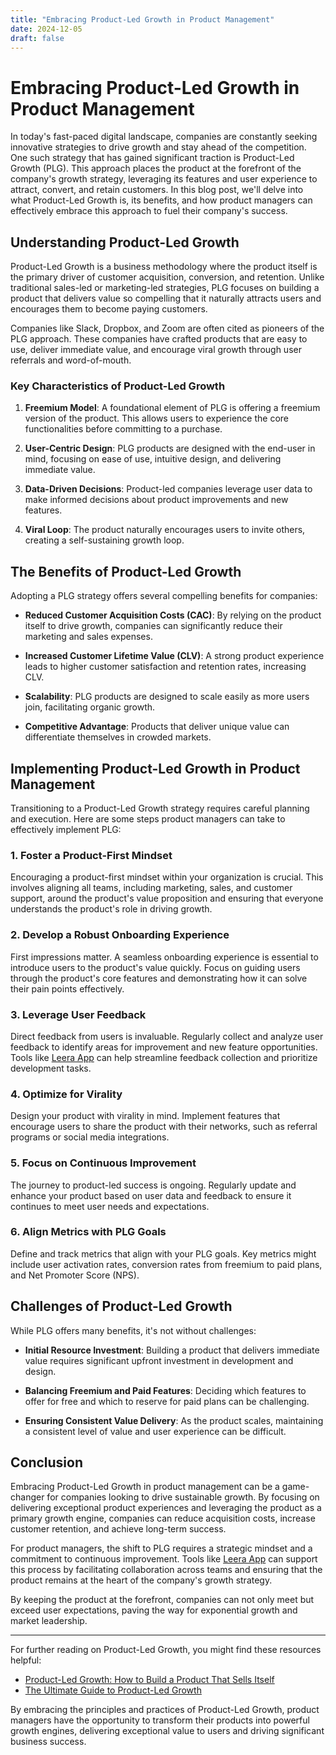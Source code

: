 ```yaml
---
title: "Embracing Product-Led Growth in Product Management"
date: 2024-12-05
draft: false
---
```

# Embracing Product-Led Growth in Product Management

In today's fast-paced digital landscape, companies are constantly seeking innovative strategies to drive growth and stay ahead of the competition. One such strategy that has gained significant traction is Product-Led Growth (PLG). This approach places the product at the forefront of the company's growth strategy, leveraging its features and user experience to attract, convert, and retain customers. In this blog post, we'll delve into what Product-Led Growth is, its benefits, and how product managers can effectively embrace this approach to fuel their company's success.

## Understanding Product-Led Growth

Product-Led Growth is a business methodology where the product itself is the primary driver of customer acquisition, conversion, and retention. Unlike traditional sales-led or marketing-led strategies, PLG focuses on building a product that delivers value so compelling that it naturally attracts users and encourages them to become paying customers.

Companies like Slack, Dropbox, and Zoom are often cited as pioneers of the PLG approach. These companies have crafted products that are easy to use, deliver immediate value, and encourage viral growth through user referrals and word-of-mouth.

### Key Characteristics of Product-Led Growth

1. **Freemium Model**: A foundational element of PLG is offering a freemium version of the product. This allows users to experience the core functionalities before committing to a purchase.

2. **User-Centric Design**: PLG products are designed with the end-user in mind, focusing on ease of use, intuitive design, and delivering immediate value.

3. **Data-Driven Decisions**: Product-led companies leverage user data to make informed decisions about product improvements and new features.

4. **Viral Loop**: The product naturally encourages users to invite others, creating a self-sustaining growth loop.

## The Benefits of Product-Led Growth

Adopting a PLG strategy offers several compelling benefits for companies:

- **Reduced Customer Acquisition Costs (CAC)**: By relying on the product itself to drive growth, companies can significantly reduce their marketing and sales expenses.

- **Increased Customer Lifetime Value (CLV)**: A strong product experience leads to higher customer satisfaction and retention rates, increasing CLV.

- **Scalability**: PLG products are designed to scale easily as more users join, facilitating organic growth.

- **Competitive Advantage**: Products that deliver unique value can differentiate themselves in crowded markets.

## Implementing Product-Led Growth in Product Management

Transitioning to a Product-Led Growth strategy requires careful planning and execution. Here are some steps product managers can take to effectively implement PLG:

### 1. Foster a Product-First Mindset

Encouraging a product-first mindset within your organization is crucial. This involves aligning all teams, including marketing, sales, and customer support, around the product's value proposition and ensuring that everyone understands the product's role in driving growth.

### 2. Develop a Robust Onboarding Experience

First impressions matter. A seamless onboarding experience is essential to introduce users to the product's value quickly. Focus on guiding users through the product's core features and demonstrating how it can solve their pain points effectively.

### 3. Leverage User Feedback

Direct feedback from users is invaluable. Regularly collect and analyze user feedback to identify areas for improvement and new feature opportunities. Tools like [Leera App](https://leera.app) can help streamline feedback collection and prioritize development tasks.

### 4. Optimize for Virality

Design your product with virality in mind. Implement features that encourage users to share the product with their networks, such as referral programs or social media integrations.

### 5. Focus on Continuous Improvement

The journey to product-led success is ongoing. Regularly update and enhance your product based on user data and feedback to ensure it continues to meet user needs and expectations.

### 6. Align Metrics with PLG Goals

Define and track metrics that align with your PLG goals. Key metrics might include user activation rates, conversion rates from freemium to paid plans, and Net Promoter Score (NPS).

## Challenges of Product-Led Growth

While PLG offers many benefits, it's not without challenges:

- **Initial Resource Investment**: Building a product that delivers immediate value requires significant upfront investment in development and design.

- **Balancing Freemium and Paid Features**: Deciding which features to offer for free and which to reserve for paid plans can be challenging.

- **Ensuring Consistent Value Delivery**: As the product scales, maintaining a consistent level of value and user experience can be difficult.

## Conclusion

Embracing Product-Led Growth in product management can be a game-changer for companies looking to drive sustainable growth. By focusing on delivering exceptional product experiences and leveraging the product as a primary growth engine, companies can reduce acquisition costs, increase customer retention, and achieve long-term success.

For product managers, the shift to PLG requires a strategic mindset and a commitment to continuous improvement. Tools like [Leera App](https://leera.app) can support this process by facilitating collaboration across teams and ensuring that the product remains at the heart of the company's growth strategy.

By keeping the product at the forefront, companies can not only meet but exceed user expectations, paving the way for exponential growth and market leadership.

---

For further reading on Product-Led Growth, you might find these resources helpful:

- [Product-Led Growth: How to Build a Product That Sells Itself](https://www.forbes.com/sites/forbestechcouncil/2021/07/20/product-led-growth-how-to-build-a-product-that-sells-itself/?sh=5e39d0d633a5)
- [The Ultimate Guide to Product-Led Growth](https://www.intercom.com/blog/product-led-growth/)

By embracing the principles and practices of Product-Led Growth, product managers have the opportunity to transform their products into powerful growth engines, delivering exceptional value to users and driving significant business success.